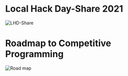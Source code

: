  # Local Hack Day-Share 2021



![LHD-Share](https://res.cloudinary.com/practicaldev/image/fetch/s--6NPT7AUR--/c_imagga_scale,f_auto,fl_progressive,h_900,q_auto,w_1600/https://dev-to-uploads.s3.amazonaws.com/i/tyo2pktr11zyt1bxt6s0.jpg)


# Roadmap to Competitive Programming
![Road map](https://drive.google.com/file/d/1xDYy-MuZNEKmz0Ou2BG6iT8vKn7GepDM/view)

<!--
<p align="center">This is a centered caption for the image<p align="center">
(https://docs.google.com/presentation/d/1eeaureRTP7NoLxn6i5XzuN7oxJ9ii5bvIulOPFm9OYk/edit?usp=sharing)
-->
